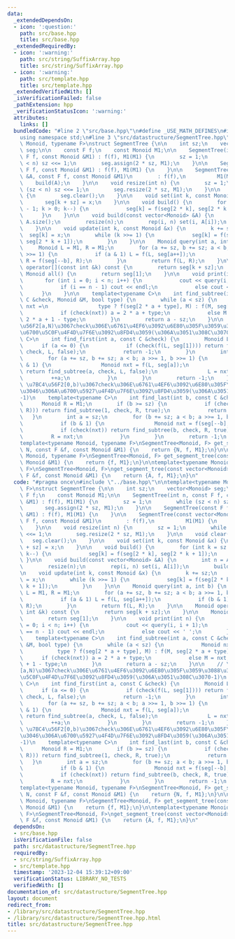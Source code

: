 ```yaml
---
data:
  _extendedDependsOn:
  - icon: ':question:'
    path: src/base.hpp
    title: src/base.hpp
  _extendedRequiredBy:
  - icon: ':warning:'
    path: src/string/SuffixArray.hpp
    title: src/string/SuffixArray.hpp
  - icon: ':warning:'
    path: src/template.hpp
    title: src/template.hpp
  _extendedVerifiedWith: []
  _isVerificationFailed: false
  _pathExtension: hpp
  _verificationStatusIcon: ':warning:'
  attributes:
    links: []
  bundledCode: "#line 2 \"src/base.hpp\"\n#define _USE_MATH_DEFINES\n#include <bits/stdc++.h>\n\
    using namespace std;\n#line 3 \"src/datastructure/SegmentTree.hpp\"\n\ntemplate<typename\
    \ Monoid, typename F>\nstruct SegmentTree {\n\n    int sz;\n    vector<Monoid>\
    \ seg;\n\n    const F f;\n    const Monoid M1;\n\n    SegmentTree(int n, const\
    \ F f, const Monoid &M1) : f(f), M1(M1) {\n        sz = 1;\n        while (sz\
    \ < n) sz <<= 1;\n        seg.assign(2 * sz, M1);\n    }\n\n    SegmentTree(const\
    \ F f, const Monoid &M1) : f(f), M1(M1) {\n    }\n\n    SegmentTree(const vector<Monoid>\
    \ &A, const F f, const Monoid &M1)\n        : f(f),\n          M1(M1) {\n    \
    \    build(A);\n    }\n\n    void resize(int n) {\n        sz = 1;\n        while\
    \ (sz < n) sz <<= 1;\n        seg.resize(2 * sz, M1);\n    }\n\n    void clear()\
    \ {\n        seg.clear();\n    }\n\n    void set(int k, const Monoid &x) {\n \
    \       seg[k + sz] = x;\n    }\n\n    void build() {\n        for (int k = sz\
    \ - 1; k > 0; k--) {\n            seg[k] = f(seg[2 * k], seg[2 * k + 1]);\n  \
    \      }\n    }\n\n    void build(const vector<Monoid> &A) {\n        int n =\
    \ A.size();\n        resize(n);\n        rep(i, n) set(i, A[i]);\n        build();\n\
    \    }\n\n    void update(int k, const Monoid &x) {\n        k += sz;\n      \
    \  seg[k] = x;\n        while (k >>= 1) {\n            seg[k] = f(seg[2 * k],\
    \ seg[2 * k + 1]);\n        }\n    }\n\n    Monoid query(int a, int b) {\n   \
    \     Monoid L = M1, R = M1;\n        for (a += sz, b += sz; a < b; a >>= 1, b\
    \ >>= 1) {\n            if (a & 1) L = f(L, seg[a++]);\n            if (b & 1)\
    \ R = f(seg[--b], R);\n        }\n        return f(L, R);\n    }\n\n    Monoid\
    \ operator[](const int &k) const {\n        return seg[k + sz];\n    }\n\n   \
    \ Monoid all() {\n        return seg[1];\n    }\n\n    void print(int n) {\n \
    \       for (int i = 0; i < n; i++) {\n            cout << query(i, i + 1);\n\
    \            if (i == n - 1) cout << endl;\n            else cout << ' ';\n  \
    \      }\n    }\n\n    template<typename C>\n    int find_subtree(int a, const\
    \ C &check, Monoid &M, bool type) {\n        while (a < sz) {\n            Monoid\
    \ nxt =\n                type ? f(seg[2 * a + type], M) : f(M, seg[2 * a + type]);\n\
    \            if (check(nxt)) a = 2 * a + type;\n            else M = nxt, a =\
    \ 2 * a + 1 - type;\n        }\n        return a - sz;\n    }\n\n    // \u7BC4\
    \u56F2[a,N)\u3067check\u306E\u6761\u4EF6\u3092\u6E80\u305F\u3059\u3088\u3046\u306A\
    \u6700\u5C0F\u4F4D\u7F6E\u3092\u8FD4\u3059(\u306A\u3051\u308C\u3070-1)\n    template<typename\
    \ C>\n    int find_first(int a, const C &check) {\n        Monoid L = M1;\n  \
    \      if (a <= 0) {\n            if (check(f(L, seg[1]))) return find_subtree(1,\
    \ check, L, false);\n            return -1;\n        }\n        int b = sz;\n\
    \        for (a += sz, b += sz; a < b; a >>= 1, b >>= 1) {\n            if (a\
    \ & 1) {\n                Monoid nxt = f(L, seg[a]);\n                if (check(nxt))\
    \ return find_subtree(a, check, L, false);\n                L = nxt;\n       \
    \         ++a;\n            }\n        }\n        return -1;\n    }\n\n    //\
    \ \u7BC4\u56F2[0,b)\u3067check\u306E\u6761\u4EF6\u3092\u6E80\u305F\u3059\u3088\
    \u3046\u306A\u6700\u5927\u4F4D\u7F6E\u3092\u8FD4\u3059(\u306A\u3051\u308C\u3070\
    -1)\n    template<typename C>\n    int find_last(int b, const C &check) {\n  \
    \      Monoid R = M1;\n        if (b >= sz) {\n            if (check(f(seg[1],\
    \ R))) return find_subtree(1, check, R, true);\n            return -1;\n     \
    \   }\n        int a = sz;\n        for (b += sz; a < b; a >>= 1, b >>= 1) {\n\
    \            if (b & 1) {\n                Monoid nxt = f(seg[--b], R);\n    \
    \            if (check(nxt)) return find_subtree(b, check, R, true);\n       \
    \         R = nxt;\n            }\n        }\n        return -1;\n    }\n};\n\n\
    template<typename Monoid, typename F>\nSegmentTree<Monoid, F> get_segment_tree(int\
    \ N, const F &f, const Monoid &M1) {\n    return {N, f, M1};\n}\n\ntemplate<typename\
    \ Monoid, typename F>\nSegmentTree<Monoid, F> get_segment_tree(const F &f, const\
    \ Monoid &M1) {\n    return {f, M1};\n}\n\ntemplate<typename Monoid, typename\
    \ F>\nSegmentTree<Monoid, F>\nget_segment_tree(const vector<Monoid> &A, const\
    \ F &f, const Monoid &M1) {\n    return {A, f, M1};\n}\n"
  code: "#pragma once\n#include \"../base.hpp\"\n\ntemplate<typename Monoid, typename\
    \ F>\nstruct SegmentTree {\n\n    int sz;\n    vector<Monoid> seg;\n\n    const\
    \ F f;\n    const Monoid M1;\n\n    SegmentTree(int n, const F f, const Monoid\
    \ &M1) : f(f), M1(M1) {\n        sz = 1;\n        while (sz < n) sz <<= 1;\n \
    \       seg.assign(2 * sz, M1);\n    }\n\n    SegmentTree(const F f, const Monoid\
    \ &M1) : f(f), M1(M1) {\n    }\n\n    SegmentTree(const vector<Monoid> &A, const\
    \ F f, const Monoid &M1)\n        : f(f),\n          M1(M1) {\n        build(A);\n\
    \    }\n\n    void resize(int n) {\n        sz = 1;\n        while (sz < n) sz\
    \ <<= 1;\n        seg.resize(2 * sz, M1);\n    }\n\n    void clear() {\n     \
    \   seg.clear();\n    }\n\n    void set(int k, const Monoid &x) {\n        seg[k\
    \ + sz] = x;\n    }\n\n    void build() {\n        for (int k = sz - 1; k > 0;\
    \ k--) {\n            seg[k] = f(seg[2 * k], seg[2 * k + 1]);\n        }\n   \
    \ }\n\n    void build(const vector<Monoid> &A) {\n        int n = A.size();\n\
    \        resize(n);\n        rep(i, n) set(i, A[i]);\n        build();\n    }\n\
    \n    void update(int k, const Monoid &x) {\n        k += sz;\n        seg[k]\
    \ = x;\n        while (k >>= 1) {\n            seg[k] = f(seg[2 * k], seg[2 *\
    \ k + 1]);\n        }\n    }\n\n    Monoid query(int a, int b) {\n        Monoid\
    \ L = M1, R = M1;\n        for (a += sz, b += sz; a < b; a >>= 1, b >>= 1) {\n\
    \            if (a & 1) L = f(L, seg[a++]);\n            if (b & 1) R = f(seg[--b],\
    \ R);\n        }\n        return f(L, R);\n    }\n\n    Monoid operator[](const\
    \ int &k) const {\n        return seg[k + sz];\n    }\n\n    Monoid all() {\n\
    \        return seg[1];\n    }\n\n    void print(int n) {\n        for (int i\
    \ = 0; i < n; i++) {\n            cout << query(i, i + 1);\n            if (i\
    \ == n - 1) cout << endl;\n            else cout << ' ';\n        }\n    }\n\n\
    \    template<typename C>\n    int find_subtree(int a, const C &check, Monoid\
    \ &M, bool type) {\n        while (a < sz) {\n            Monoid nxt =\n     \
    \           type ? f(seg[2 * a + type], M) : f(M, seg[2 * a + type]);\n      \
    \      if (check(nxt)) a = 2 * a + type;\n            else M = nxt, a = 2 * a\
    \ + 1 - type;\n        }\n        return a - sz;\n    }\n\n    // \u7BC4\u56F2\
    [a,N)\u3067check\u306E\u6761\u4EF6\u3092\u6E80\u305F\u3059\u3088\u3046\u306A\u6700\
    \u5C0F\u4F4D\u7F6E\u3092\u8FD4\u3059(\u306A\u3051\u308C\u3070-1)\n    template<typename\
    \ C>\n    int find_first(int a, const C &check) {\n        Monoid L = M1;\n  \
    \      if (a <= 0) {\n            if (check(f(L, seg[1]))) return find_subtree(1,\
    \ check, L, false);\n            return -1;\n        }\n        int b = sz;\n\
    \        for (a += sz, b += sz; a < b; a >>= 1, b >>= 1) {\n            if (a\
    \ & 1) {\n                Monoid nxt = f(L, seg[a]);\n                if (check(nxt))\
    \ return find_subtree(a, check, L, false);\n                L = nxt;\n       \
    \         ++a;\n            }\n        }\n        return -1;\n    }\n\n    //\
    \ \u7BC4\u56F2[0,b)\u3067check\u306E\u6761\u4EF6\u3092\u6E80\u305F\u3059\u3088\
    \u3046\u306A\u6700\u5927\u4F4D\u7F6E\u3092\u8FD4\u3059(\u306A\u3051\u308C\u3070\
    -1)\n    template<typename C>\n    int find_last(int b, const C &check) {\n  \
    \      Monoid R = M1;\n        if (b >= sz) {\n            if (check(f(seg[1],\
    \ R))) return find_subtree(1, check, R, true);\n            return -1;\n     \
    \   }\n        int a = sz;\n        for (b += sz; a < b; a >>= 1, b >>= 1) {\n\
    \            if (b & 1) {\n                Monoid nxt = f(seg[--b], R);\n    \
    \            if (check(nxt)) return find_subtree(b, check, R, true);\n       \
    \         R = nxt;\n            }\n        }\n        return -1;\n    }\n};\n\n\
    template<typename Monoid, typename F>\nSegmentTree<Monoid, F> get_segment_tree(int\
    \ N, const F &f, const Monoid &M1) {\n    return {N, f, M1};\n}\n\ntemplate<typename\
    \ Monoid, typename F>\nSegmentTree<Monoid, F> get_segment_tree(const F &f, const\
    \ Monoid &M1) {\n    return {f, M1};\n}\n\ntemplate<typename Monoid, typename\
    \ F>\nSegmentTree<Monoid, F>\nget_segment_tree(const vector<Monoid> &A, const\
    \ F &f, const Monoid &M1) {\n    return {A, f, M1};\n}\n"
  dependsOn:
  - src/base.hpp
  isVerificationFile: false
  path: src/datastructure/SegmentTree.hpp
  requiredBy:
  - src/string/SuffixArray.hpp
  - src/template.hpp
  timestamp: '2023-12-04 15:39:12+09:00'
  verificationStatus: LIBRARY_NO_TESTS
  verifiedWith: []
documentation_of: src/datastructure/SegmentTree.hpp
layout: document
redirect_from:
- /library/src/datastructure/SegmentTree.hpp
- /library/src/datastructure/SegmentTree.hpp.html
title: src/datastructure/SegmentTree.hpp
---
```

